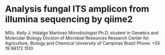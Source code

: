 # Analysis fungal ITS amplicon from illumina sequencing by qiime2
MSc. Kelly J. Hidalgo Martinez
Microbiologist
Ph.D. student in Genetics and Molecular Biology
Division of Microbial Resources
Research Center for Agriculture, Biology and Chemical 
University of Campinas
Brazil
Phone: +55 19 98172 1510
